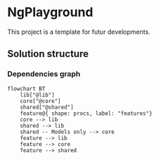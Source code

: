 # NgPlayground

This project is a template for futur developments.

## Solution structure

### Dependencies graph

```mermaid
flowchart BT
    lib["@lib"]
    core["@core"]
    shared["@shared"]
    feature@{ shape: procs, label: "features"}
    core --> lib
    shared --> lib
    shared -- Models only --> core
    feature --> lib
    feature --> core
    feature --> shared
```
